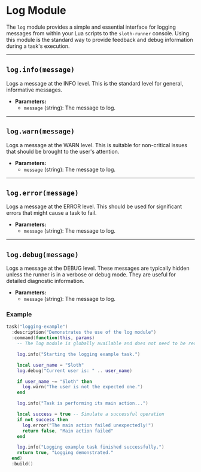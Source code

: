 # Log Module

The `log` module provides a simple and essential interface for logging messages from within your Lua scripts to the `sloth-runner` console. Using this module is the standard way to provide feedback and debug information during a task's execution.

---

## `log.info(message)`

Logs a message at the INFO level. This is the standard level for general, informative messages.

*   **Parameters:**
    *   `message` (string): The message to log.

---

## `log.warn(message)`

Logs a message at the WARN level. This is suitable for non-critical issues that should be brought to the user's attention.

*   **Parameters:**
    *   `message` (string): The message to log.

---

## `log.error(message)`

Logs a message at the ERROR level. This should be used for significant errors that might cause a task to fail.

*   **Parameters:**
    *   `message` (string): The message to log.

---

## `log.debug(message)`

Logs a message at the DEBUG level. These messages are typically hidden unless the runner is in a verbose or debug mode. They are useful for detailed diagnostic information.

*   **Parameters:**
    *   `message` (string): The message to log.

### Example

```lua
task("logging-example")
  :description("Demonstrates the use of the log module")
  :command(function(this, params)
    -- The log module is globally available and does not need to be required.

    log.info("Starting the logging example task.")

    local user_name = "Sloth"
    log.debug("Current user is: " .. user_name)

    if user_name ~= "Sloth" then
      log.warn("The user is not the expected one.")
    end

    log.info("Task is performing its main action...")

    local success = true -- Simulate a successful operation
    if not success then
      log.error("The main action failed unexpectedly!")
      return false, "Main action failed"
    end

    log.info("Logging example task finished successfully.")
    return true, "Logging demonstrated."
  end)
  :build()
```
